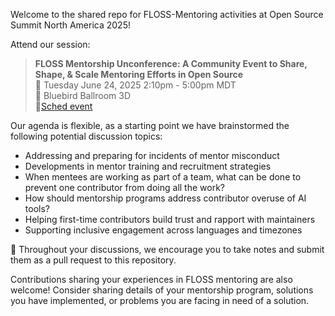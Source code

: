 Welcome to the shared repo for FLOSS-Mentoring activities at Open Source Summit North America 2025!

Attend our session:

>**FLOSS Mentorship Unconference: A Community Event to Share, Shape, & Scale Mentoring Efforts in Open Source**  
>📅 Tuesday June 24, 2025 2:10pm - 5:00pm MDT  
>📍 Bluebird Ballroom 3D  
>🔗[Sched event](https://ossna2025.sched.com/event/23YvJ/floss-mentorship-unconference-a-community-event-to-share-shape-scale-mentoring-efforts-in-open-source-open-to-all-attendees-no-pre-registration-required)


Our agenda is flexible, as a starting point we have brainstormed the following potential discussion topics:

- Addressing and preparing for incidents of mentor misconduct
- Developments in mentor training and recruitment strategies
- When mentees are working as part of a team, what can be done to prevent one contributor from doing all the work?
- How should mentorship programs address contributor overuse of AI tools?
- Helping first-time contributors build trust and rapport with maintainers
- Supporting inclusive engagement across languages and timezones

📝 Throughout your discussions, we encourage you to take notes and submit them as a pull request to this repository.

Contributions sharing your experiences in FLOSS mentoring are also welcome! Consider sharing details of your mentorship program, solutions you have implemented, or problems you are facing in need of a solution.
